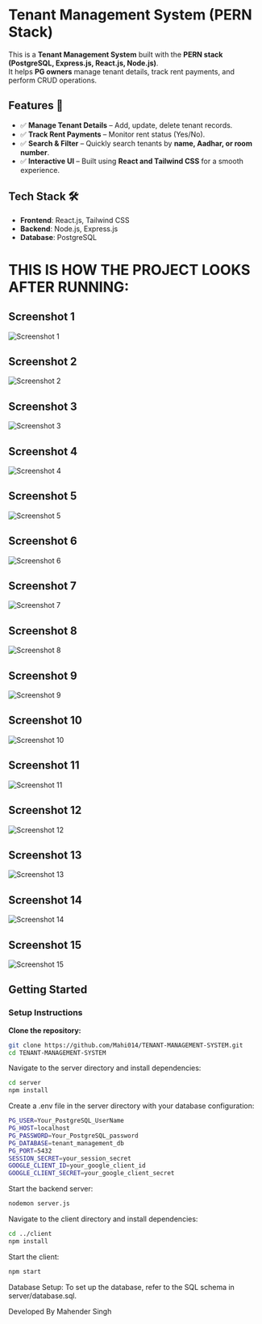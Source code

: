 # Tenant Management System (PERN Stack)

This is a **Tenant Management System** built with the **PERN stack (PostgreSQL, Express.js, React.js, Node.js)**.  
It helps **PG owners** manage tenant details, track rent payments, and perform CRUD operations.

## Features 🚀

- ✅ **Manage Tenant Details** – Add, update, delete tenant records.
- ✅ **Track Rent Payments** – Monitor rent status (Yes/No).
- ✅ **Search & Filter** – Quickly search tenants by **name, Aadhar, or room number**.
- ✅ **Interactive UI** – Built using **React and Tailwind CSS** for a smooth experience.

## Tech Stack 🛠️

- **Frontend**: React.js, Tailwind CSS
- **Backend**: Node.js, Express.js
- **Database**: PostgreSQL

# THIS IS HOW THE PROJECT LOOKS AFTER RUNNING:  

## Screenshot 1  
![Screenshot 1](Images/Screenshot%20(1).png)  

## Screenshot 2  
![Screenshot 2](Images/Screenshot%20(2).png)  

## Screenshot 3  
![Screenshot 3](Images/Screenshot%20(3).png)  

## Screenshot 4  
![Screenshot 4](Images/Screenshot%20(4).png)  

## Screenshot 5  
![Screenshot 5](Images/Screenshot%20(5).png)  

## Screenshot 6  
![Screenshot 6](Images/Screenshot%20(6).png)  

## Screenshot 7  
![Screenshot 7](Images/Screenshot%20(7).png)  

## Screenshot 8  
![Screenshot 8](Images/Screenshot%20(8).png)  

## Screenshot 9  
![Screenshot 9](Images/Screenshot%20(9).png)  

## Screenshot 10  
![Screenshot 10](Images/Screenshot%20(10).png)  

## Screenshot 11  
![Screenshot 11](Images/Screenshot%20(11).png)  

## Screenshot 12  
![Screenshot 12](Images/Screenshot%20(12).png)  

## Screenshot 13  
![Screenshot 13](Images/Screenshot%20(13).png)  

## Screenshot 14  
![Screenshot 14](Images/Screenshot%20(14).png)  

## Screenshot 15  
![Screenshot 15](Images/Screenshot%20(15).png)  

## Getting Started  

### Setup Instructions  

**Clone the repository:**  
   ```bash
   git clone https://github.com/Mahi014/TENANT-MANAGEMENT-SYSTEM.git
   cd TENANT-MANAGEMENT-SYSTEM
   ```
Navigate to the server directory and install dependencies:
```bash
cd server
npm install
```
Create a .env file in the server directory with your database configuration:
```bash
PG_USER=Your_PostgreSQL_UserName
PG_HOST=localhost
PG_PASSWORD=Your_PostgreSQL_password
PG_DATABASE=tenant_management_db
PG_PORT=5432
SESSION_SECRET=your_session_secret
GOOGLE_CLIENT_ID=your_google_client_id
GOOGLE_CLIENT_SECRET=your_google_client_secret
```
Start the backend server:
```bash
nodemon server.js
```
Navigate to the client directory and install dependencies:
```bash
cd ../client
npm install
```
Start the client:
```bash
npm start
```
Database Setup:
To set up the database, refer to the SQL schema in server/database.sql.

Developed By
Mahender Singh
